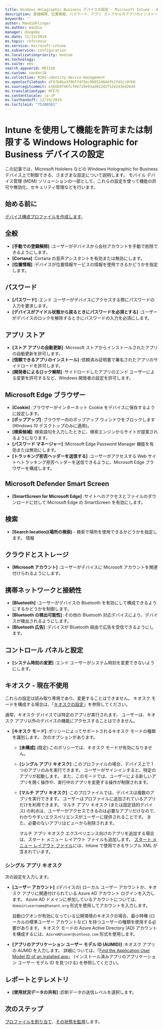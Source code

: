 ```yaml
---
title: Windows Holographic Business デバイスの設定 - Microsoft Intune - Azure | Microsoft Docs
description: 登録解除、位置情報、パスワード、アプリ ストアからのアプリのインストール、Microsoft Edge の Cookie とポップアップ、Microsoft Defender、検索、クラウドと記憶域、Bluetooth の接続、システム時刻、Azure の使用状況データなど、Windows Holographic for Business の Microsoft Intune でのデバイス制限設定について説明し、これらの設定を構成します。
keywords: ''
author: MandiOhlinger
ms.author: mandia
manager: dougeby
ms.date: 11/13/2019
ms.topic: reference
ms.service: microsoft-intune
ms.subservice: configuration
ms.localizationpriority: medium
ms.technology: ''
ms.suite: ems
search.appverid: MET150
ms.custom: seodec18
ms.collection: M365-identity-device-management
ms.openlocfilehash: df5fb0ba370bff4f5ec99852484dfb1fd2cc9f60
ms.sourcegitcommit: e166b9746fcf0e710e93ad012d2f52e2d3ed2644
ms.translationtype: MTE75
ms.contentlocale: ja-JP
ms.lasthandoff: 12/19/2019
ms.locfileid: "75206501"
---
```

# <a name="windows-holographic-for-business-device-settings-to-allow-or-restrict-features-using-intune"></a>Intune を使用して機能を許可または制限する Windows Holographic for Business デバイスの設定



この記事では、Microsoft Hololens などの Windows Holographic for Business デバイス上で制御できる、さまざまな設定について説明します。 モバイル デバイス管理 (MDM) ソリューションの一部として、これらの設定を使って機能の許可や無効化、セキュリティ管理などを行います。

## <a name="before-you-begin"></a>始める前に

[デバイス構成プロファイルを作成します](device-restrictions-configure.md#create-the-profile)。

## <a name="general"></a>全般

- **[手動での登録解除]** :ユーザーがデバイスから会社アカウントを手動で削除できるようにします。
- **[Cortana]** :Cortana の音声アシスタントを有効または無効にします。
- **[位置情報]** :デバイスが位置情報サービスの情報を使用できるかどうかを指定します。

## <a name="password"></a>パスワード

- **[パスワード]** :エンド ユーザーがデバイスにアクセスする際にパスワードの入力を要求します。
- **[デバイスがアイドル状態から戻るときにパスワードを必須とする]** :ユーザーがデバイスのロックを解除するときにパスワードの入力を必須にします。

## <a name="app-store"></a>アプリ ストア

- **[ストア アプリの自動更新]** :Microsoft ストアからインストールされたアプリの自動更新を許可します。
- **[信頼できるアプリのインストール]** :信頼済み証明書で署名されたアプリのサイドロードを許可します。
- **[開発者によるロック解除]** :サイドロードしたアプリのエンド ユーザーによる変更を許可するなど、Windows 開発者の設定を許可します。

## <a name="microsoft-edge-browser"></a>Microsoft Edge ブラウザー

- **[Cookie]** :ブラウザーがインターネット Cookie をデバイスに保存するように設定します。
- **[ポップアップ]** :ブラウザー内のポップアップ ウィンドウをブロックします (Windows 10 デスクトップのみに適用)。
- **[検索候補]** :検索語句を入力したときに、検索エンジンからサイトが提案されるようになります。
- **[パスワード マネージャー]** :Microsoft Edge Password Manager 機能を有効または無効にします。
- **[トラッキング拒否ヘッダーを送信する]** :ユーザーがアクセスする Web サイトへトラッキング拒否ヘッダーを送信できるように、Microsoft Edge ブラウザーを構成します。

## <a name="microsoft-defender-smart-screen"></a>Microsoft Defender Smart Screen

- **[SmartScreen for Microsoft Edge]** :サイトへのアクセスとファイルのダウンロードに対して Microsoft Edge の SmartScreen を有効にします。

## <a name="search"></a>検索

- **[Search location]\(場所の検索\)** - 検索で場所を使用できるかどうかを指定します。 情報

## <a name="cloud-and-storage"></a>クラウドとストレージ

- **[Microsoft アカウント]** :ユーザーがデバイスに Microsoft アカウントを関連付けられるようにします。

## <a name="cellular-and-connectivity"></a>携帯ネットワークと接続性

- **[Bluetooth]** :ユーザーがデバイスの Bluetooth を有効にして構成できるようにするかどうかを制御します。
- **[Bluetooth の検出可能性]** :その他の Bluetooth 対応デバイスにより、デバイスが検出されるようにします。
- **[Bluetooth 広告]** :デバイスが Bluetooth 経由で広告を受信できるようにします。

## <a name="control-panel-and-settings"></a>コントロール パネルと設定

- **[システム時刻の変更]** :エンド ユーザーがシステム時刻を変更できないようにします。

## <a name="kiosk---obsolete"></a>キオスク - 現在不使用

これらの設定は読み取り専用であり、変更することはできません。 キオスク モードを構成する場合は、「[キオスクの設定](kiosk-settings-holographic.md)」を参照してください。

通常、キオスク デバイスでは特定のアプリが実行されます。 ユーザーは、キオスク アプリ以外のデバイスの機能にアクセスすることはできません。

- **[キオスク モード]** :ポリシーによってサポートされるキオスク モードの種類を識別します。 次のオプションがあります。

  - **[未構成]** (既定):このポリシーでは、キオスク モードが有効になりません。 
  - **[シングル アプリ キオスク]** :このプロファイルの場合、デバイス上で 1 つのアプリのみを実行できます。 ユーザーがサインインすると、特定のアプリが起動します。 また、このモードでは、ユーザーによる新しいアプリを開く操作や、実行中のアプリを変更する操作が制限されます。
  - **[マルチ アプリ キオスク]** :このプロファイルでは、デバイスは複数のアプリを実行できます。 ユーザーはプロファイルに追加されているアプリだけを利用できます。 マルチ アプリ キオスク (または固定目的デバイス) の利点は、ユーザーがアクセスできるのは必要なアプリだけなので、わかりやすいエクスペリエンスがユーザーに提供されることです。 また、必要のないアプリはビューから削除されます。 
  
    マルチ アプリ キオスク エクスペリエンス向けのアプリを追加する場合は、スタート メニュー レイアウト ファイルも追加します。 [スタート メニュー レイアウト ファイル](/hololens/hololens-kiosk#start-layout-file-for-mdm-intune-and-others)には、Intune で使用できるサンプル XML が含まれています。 

### <a name="single-app-kiosks"></a>シングル アプリ キオスク

次の設定を入力します。

- **[ユーザー アカウント]** :(デバイスの) ローカル ユーザー アカウントか、キオスク アプリに関連付けられている Azure AD アカウント ログインを入力します。 Azure AD ドメインに参加しているアカウントについては、`domain\username@tenant.org` 形式を使用してアカウントを入力します。 

    自動ログオンが有効になっている公開環境のキオスクの場合、最小特権 (ローカルの標準ユーザー アカウントなど) を持つユーザーの種類を使用する必要があります。 キオスク モードの Azure Active Directory (AD) アカウントを構成するには、`AzureAD\user@contoso.com` 形式を使用します。

- **[アプリのアプリケーション ユーザー モデル ID (AUMID)]** :キオスク アプリの AUMID を入力します。 詳細については、「[Find the Application User Model ID of an installed app](https://docs.microsoft.com/windows-hardware/customize/enterprise/find-the-application-user-model-id-of-an-installed-app)」 (インストール済みアプリのアプリケーション ユーザー モデル ID を見つける) を参照してください。

## <a name="reporting-and-telemetry"></a>レポートとテレメトリ

- **[使用状況データの共有]** :診断データの送信レベルを選択します。

## <a name="next-steps"></a>次のステップ

[プロファイルを割り当て](device-profile-assign.md)、[その状態を監視](device-profile-monitor.md)します。
